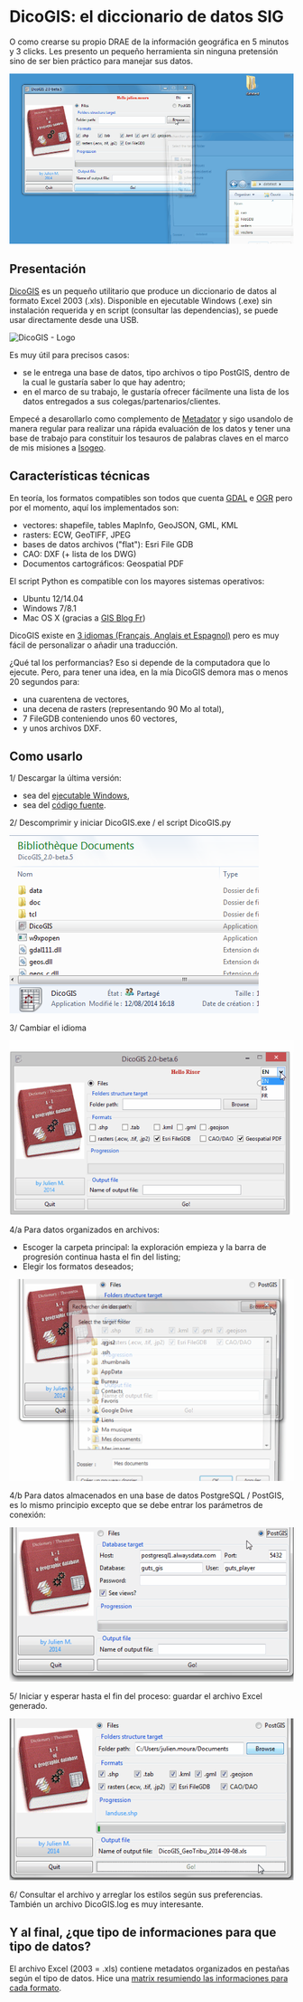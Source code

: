 # DicoGIS: el diccionario de datos SIG

O como crearse su propio DRAE de la información geográfica en 5 minutos y 3 clicks.
Les presento un pequeño herramienta sin ninguna pretensión sino de ser bien práctico para manejar sus datos.

![DicoGIS - Animated demonstration](../_static/img/DicoGIS_demo.gif "DicoGIS - Animated demonstration")

## Presentación

[DicoGIS](https://github.com/Guts/DicoGIS) es un pequeño utilitario que produce un diccionario de datos al formato Excel 2003 (.xls). Disponible en ejecutable Windows (.exe) sin instalación requerida y en script (consultar las dependencias), se puede usar directamente desde una USB.

![DicoGIS - Logo](../_static/img//DicoGIS_logo.gif "DicoGIS - Logo")

Es muy útil para precisos casos:

- se le entrega una base de datos, tipo archivos o tipo PostGIS, dentro de la cual le gustaría saber lo que hay adentro;
- en el marco de su trabajo, le gustaría ofrecer fácilmente una lista de los datos entregados a sus colegas/partenarios/clientes.

Empecé a desarollarlo como complemento de [Metadator](http://www.datamadre.com/posts/17) y sigo usandolo de manera regular para realizar una rápida evaluación de los datos y tener una base de trabajo para constituir los tesauros de palabras claves en el marco de mis misiones a [Isogeo](http://www.isogeo.com/).

## Características técnicas

En teoría, los formatos compatibles son todos que cuenta [GDAL](http://www.gdal.org/formats_list.html) e [OGR](http://www.gdal.org/ogr_formats.html) pero por el momento, aquí los implementados son:

- vectores: shapefile, tables MapInfo, GeoJSON, GML, KML
- rasters: ECW, GeoTIFF, JPEG
- bases de datos archivos ("flat"): Esri File GDB
- CAO: DXF (+ lista de los DWG)
- Documentos cartográficos: Geospatial PDF

El script Python es compatible con los mayores sistemas operativos:

- Ubuntu 12/14.04
- Windows 7/8.1
- Mac OS X (gracias a [GIS Blog Fr](https://twitter.com/gisblogfr/status/515068147901407232))

DicoGIS existe en [3 idiomas (Français, Anglais et Espagnol)](https://github.com/Guts/DicoGIS/tree/master/data/locale) pero es muy fácil de personalizar o añadir una traducción.

¿Qué tal los performancias? Eso si depende de la computadora que lo ejecute. Pero, para tener una idea, en la mía DicoGIS demora mas o menos 20 segundos para:

- una cuarentena de vectores,
- una decena de rasters (representando 90 Mo al total),
- 7 FileGDB conteniendo unos 60 vectores,
- y unos archivos DXF.

## Como usarlo

1/ Descargar la última versión:

* sea del [ejecutable Windows](https://github.com/Guts/DicoGIS/releases),
* sea del [código fuente](https://github.com/Guts/DicoGIS/archive/master.zip).

2/ Descomprimir y iniciar DicoGIS.exe / el script DicoGIS.py

![DicoGIS - Launch](../_static/img/00a_DicoGIS_Win32exe.PNG "DicoGIS - Launch")

3/ Cambiar el idioma

![DicoGIS - Switch language](../_static/img/99_DicoGIS_SwitchLanguage.gif "DicoGIS - Switch language")

4/a Para datos organizados en archivos:

- Escoger la carpeta principal: la exploración empieza y la barra de progresión continua hasta el fin del listing;
- Elegir los formatos deseados;

![DicoGIS - Listing](../_static/img/02_DicoGIS_Listing.gif "DicoGIS - Listing")

4/b Para datos almacenados en una base de datos PostgreSQL / PostGIS, es lo mismo principio excepto que se debe entrar los parámetros de conexión:

![DicoGIS - Processing PostGIS](../_static/img/06_DicoGIS_PostGIS.gif "DicoGIS - Processing PostGIS")

5/ Iniciar y esperar hasta el fin del proceso: guardar el archivo Excel generado.

![DicoGIS - Processing files](../_static/img/05_DicoGIS_Processing.gif "DicoGIS - Processing files")

6/ Consultar el archivo y arreglar los estilos según sus preferencias. También un archivo DicoGIS.log es muy interesante.


## Y al final, ¿que tipo de informaciones para que tipo de datos?

El archivo Excel (2003 = .xls) contiene metadatos organizados en pestañas según el tipo de datos. Hice una [matrix resumiendo las informaciones para cada formato](../_static/img/InfosByFormats_matrix.md).

